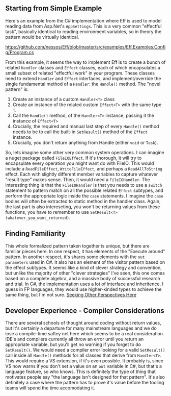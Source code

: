## Starting from Simple Example  

Here's an example from the C# implementation where Eff is used to model reading data from Asp.Net's `AppSettings`. This is a very common "effectful task", basically identical to reading environment variables, so in theory the pattern would be virtually identical. 

https://github.com/nessos/Eff/blob/master/src/examples/Eff.Examples.Config/Program.cs

 	
From this example, it seems the way to implement Eff is to create a bunch of related `Handler` classes and `Effect` classes, each of which encapsulates a small subset of related "effectful work" in your program. These classes need to extend `Handler` and `Effect` interfaces, and implement/override the single fundamental method of a `Handler`: the `Handle()` method.  The "novel pattern" is: 

1. Create an instance of a custom `Handler<T>` class
2. Create an instance of the related custom `Effect<T>` with the same type `T`. 
3. Call the `Handle()` method, of the `Handler<T>` instance, passing it the instance of `Effect<T>`
4. Crucially, the required and manual last step of every `Handle()` method needs to be to call the built-in `SetResult()` method of the `Effect` instance.  
5. Crucially, you don't return anything from Handle (either `void` or `Task`).

So, lets imagine some other very common system operations.  I can imagine a nuget package called `FileIOEffect`.  If it's thorough, it will try to encapsulate every operation you might want do with FileIO.  This would include a `ReadFileEffect`, `WriteFileEffect`, and perhaps a `ReadAllToString` effect.  Each with slightly different member variables to capture whatever "result type" makes sense.  Then, it would need a `FileIOHandler`.  The interesting thing is that the `FileIOHandler` is that you needs to use a `switch` statement to pattern match on all the possible related `Effect` subtypes, and perform the appropriate logic inside the `case` statements.  I imagine the `case` bodies will often be extracted to static method in the handler class.  Again, the last part is also intereseting, you won't be returning values from these functions, you have to remember to use `SetResult<T>(whatever_you_want_returned)`. 

## Finding Familiarity  

This whole formalized pattern taken together is unique, but there are familiar pieces here.  In one respect, it has elements of the "Execute around" pattern. In another respect, it's shares some elements with the `out parameters` used in C#.   It also has an element of the visitor pattern based on the effect subtypes.  It seems like a kind of clever strategy and convention, but unlike the majority of other "clever strategies" I've seen, this one comes based on a complete algebra, and a massive body of successful research and trial. In C#, the implementation uses a lot of interface and inheritence.  I guess in FP languages, they would use higher-kinded types to achieve the same thing, but I'm not sure.  [Seeking Other Perspectives Here](https://github.com/solvingj/eff-algebraic-effect-notes/issues/new)

## Developer Experience - Compiler Considerations  

There are several schools of thought around coding without return values, but it's certainly a departure for many mainstream languages and we do lose a compile-time saftey net here which seems to be a real consideration.  IDE's and compilers currently all throw an error until you return an appropriate variable, but you'll get no warning if you forget to do `SetResult()`.  We would need a compiler error looking for a valid `SetResult()` call inside all `Handle()` methods for all  classes that derive from `Handler<T>`.  This would require a VS extension, if it's even possible. It probably is, since VS now warns if you don't set a value on an `out` variable in C#, but that's a language feature, so who knows.  This is definitely the type of thing that motivates people say "the language isn't designed for that pattern".  It's also definitely a case where the pattern has to prove it's value before the tooling teams will spend the time accomodating it. 